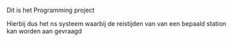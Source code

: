 Dit is het Programming project

Hierbij dus het ns systeem waarbij de reistijden van van een bepaald station kan worden aan gevraagd
